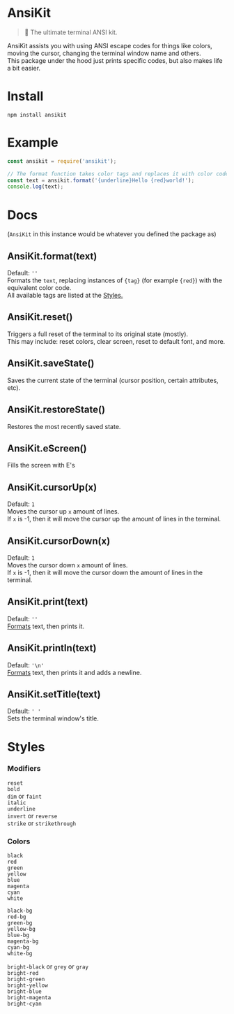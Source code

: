 # AnsiKit
> 🎨 The ultimate terminal ANSI kit.

AnsiKit assists you with using ANSI escape codes for things like colors, moving the cursor, changing the terminal window name and others.  
This package under the hood just prints specific codes, but also makes life a bit easier.

# Install
`npm install ansikit`
 
# Example
```js
const ansikit = require('ansikit');

// The format function takes color tags and replaces it with color codes.
const text = ansikit.format('{underline}Hello {red}world!');
console.log(text);
```

# Docs
(`AnsiKit` in this instance would be whatever you defined the package as)

## AnsiKit.format(text)
Default: `''`  
Formats the `text`, replacing instances of `{tag}` (for example `{red}`) with the equivalent color code.  
All available tags are listed at the [Styles.](#styles)

## AnsiKit.reset()
Triggers a full reset of the terminal to its original state (mostly).  
This may include: reset colors, clear screen, reset to default font, and more.

## AnsiKit.saveState()
Saves the current state of the terminal (cursor position, certain attributes, etc).

## AnsiKit.restoreState()
Restores the most recently saved state.

## AnsiKit.eScreen()
Fills the screen with E's

## AnsiKit.cursorUp(x)
Default: `1`  
Moves the cursor up `x` amount of lines.  
If `x` is -1, then it will move the cursor up the amount of lines in the terminal.

## AnsiKit.cursorDown(x)
Default: `1`  
Moves the cursor down `x` amount of lines.  
If `x` is -1, then it will move the cursor down the amount of lines in the terminal.

## AnsiKit.print(text)
Default: `''`  
[Formats](#ansikitformattext) text, then prints it.

## AnsiKit.println(text)
Default: `'\n'`  
[Formats](#ansikitformattext) text, then prints it and adds a newline.

## AnsiKit.setTitle(text)
Default: `' '`  
Sets the terminal window's title.

# Styles
### Modifiers
`reset`  
`bold`  
`dim` or `faint`  
`italic`  
`underline`  
`invert` or `reverse`  
`strike` or `strikethrough`  


### Colors
`black`  
`red`  
`green`  
`yellow`  
`blue`  
`magenta`  
`cyan`  
`white`  

`black-bg`  
`red-bg`  
`green-bg`  
`yellow-bg`  
`blue-bg`  
`magenta-bg`  
`cyan-bg`  
`white-bg`  

`bright-black` or `grey` or `gray`  
`bright-red`  
`bright-green`  
`bright-yellow`  
`bright-blue`  
`bright-magenta`  
`bright-cyan`  